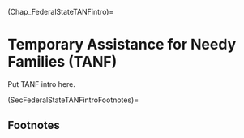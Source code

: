 (Chap_FederalStateTANFintro)=
# Temporary Assistance for Needy Families (TANF)

Put TANF intro here.


(SecFederalStateTANFintroFootnotes)=
## Footnotes

<!-- [^citation_note]: See {cite}`AuerbachEtAl:1981,AuerbachEtAl:1983`, {cite}`AuerbachKotlikoff:1983a,AuerbachKotlikoff:1983b,AuerbachKotlikoff:1983c`, and {cite}`AuerbachKotlikoff:1985`. -->
